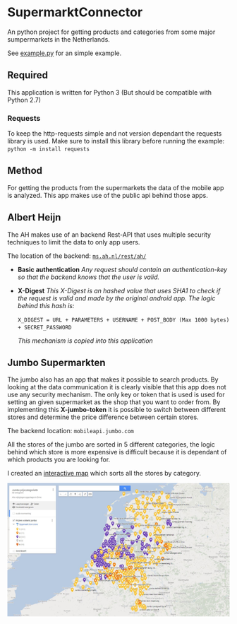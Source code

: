 # SupermarktConnector

An python project for getting products and categories from some major sumpermarkets in the Netherlands.

See [example.py](https://github.com/bartmachielsen/SupermarktConnector/blob/master/example.py) for an simple example.

## Required

This application is written for Python 3 (But should be compatible with Python 2.7)

### Requests

To keep the http-requests simple and not version dependant the requests library is used. Make sure to install this library before running the example:
`python -m install requests`

## Method

For getting the products from the supermarkets the data of the mobile app is analyzed. This app makes use of the public api behind those apps.

## Albert Heijn

The AH makes use of an backend Rest-API that uses multiple security techniques to limit the data to only app users.

The location of the backend:    [```ms.ah.nl/rest/ah/```](ms.ah.nl/rest/ah)

- **Basic authentication**
    _Any request should contain an authentication-key so that the backend knows that the user is valid._

- **X-Digest**
    _This X-Digest is an hashed value that uses SHA1 to check if the request is valid and made by the original android app. The logic behind this hash is:_

    `X_DIGEST = URL + PARAMETERS + USERNAME + POST_BODY (Max 1000 bytes) + SECRET_PASSWORD`

    _This mechanism is copied into this application_

## Jumbo Supermarkten

The jumbo also has an app that makes it possible to search products. By looking at the data communication it is clearly visible that this app does not use any security mechanism. The only key or token that is used is used for setting an given supermarket as the shop that you want to order from. By implementing this **X-jumbo-token** it is possible to switch between different stores and determine the price difference between certain stores.

The backend location:   ```mobileapi.jumbo.com```

All the stores of the jumbo are sorted in 5 different categories, the logic behind which store is more expensive is difficult because it is dependant of which products you are looking for.

I created an [interactive map](https://www.google.com/maps/d/u/0/edit?mid=1uPq5t6Ymcjs9TbrNbyAl5uS08sY&ll=51.93466534760809%2C6.304439426712179&z=8) which sorts all the stores by category.

![Jumbo prices](/jumbo-prices.jpg)
